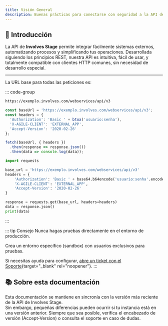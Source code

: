 ```yaml
---
title: Visión General
description: Buenas prácticas para conectarse con seguridad a la API de Involves Stage.
---
```


## 🚀 Introducción

La API de **Involves Stage** permite integrar fácilmente sistemas externos, automatizando procesos y simplificando tus operaciones.
Desarrollada siguiendo los principios REST, nuestra API es intuitiva, fácil de usar, y totalmente compatible con clientes HTTP comunes, sin necesidad de desarrollo especial.

---

La URL base para todas las peticiones es:

::: code-group

```bash [URL Base]
https://exemplo.involves.com/webservices/api/v3
```

```javascript [Ejemplo básico]
const baseUrl = 'https://exemplo.involves.com/webservices/api/v3';
const headers = {
  'Authorization': 'Basic ' + btoa('usuario:senha'),
  'X-AGILE-CLIENT': 'EXTERNAL_APP',
  'Accept-Version': '2020-02-26'
};

fetch(baseUrl, { headers })
  .then(response => response.json())
  .then(data => console.log(data));
```

```python [Ejemplo básico]
import requests

base_url = 'https://exemplo.involves.com/webservices/api/v3'
headers = {
    'Authorization': 'Basic ' + base64.b64encode('usuario:senha'.encode()).decode(),
    'X-AGILE-CLIENT': 'EXTERNAL_APP',
    'Accept-Version': '2020-02-26'
}

response = requests.get(base_url, headers=headers)
data = response.json()
print(data)
```

:::

::: tip Consejo
Nunca hagas pruebas directamente en el entorno de producción.

Crea un entorno específico (sandbox) con usuarios exclusivos para pruebas.

Si necesitas ayuda para configurar, [abre un ticket con el Soporte](https://help.involves.com/hc/pt-br/requests/new){target="_blank" rel="noopener"}.
:::

## 📚 Sobre esta documentación

Esta documentación se mantiene en sincronía con la versión más reciente de la API de Involves Stage.<br />
Sin embargo, pequeñas diferencias pueden ocurrir si tu instancia está en una versión anterior.
Siempre que sea posible, verifica el encabezado de versión (Accept-Version) o consulta el soporte en caso de dudas.
